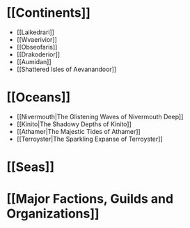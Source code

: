 # [[Continents]]
- [[Laikedrari]]
- [[Wvaerivior]]
- [[Obseofaris]]
- [[Drakoderior]]
- [[Aumidan]]
- [[Shattered Isles of Aevanandoor]]
# [[Oceans]]
- [[Nivermouth|The Glistening Waves of Nivermouth Deep]]
- [[Kinito|The Shadowy Depths of Kinito]]
- [[Athamer|The Majestic Tides of Athamer]]
- [[Terroyster|The Sparkling Expanse of Terroyster]]
# [[Seas]]
# [[Major Factions, Guilds and Organizations]]

